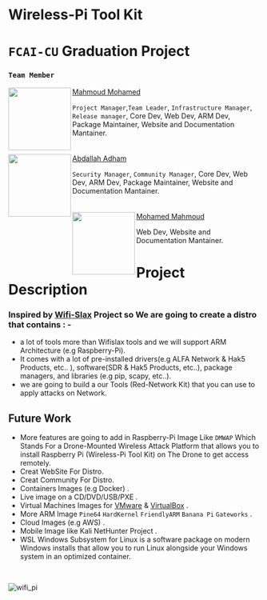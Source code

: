 # Wireless-Pi Tool Kit
# `FCAI-CU` Graduation Project

### `Team Member `

<img align="left" width="125" height="125" src="https://user-images.githubusercontent.com/62524855/145219479-a19b4f86-7782-4a32-81d8-4cc855c5a8b3.png" /> [Mahmoud Mohamed](https://github.com/mmsaeed509?tab=repositories)

`Project Manager`,`Team Leader`, `Infrastructure Manager`, `Release manager`, Core Dev,  Web Dev, ARM Dev, Package Maintainer, Website and Documentation Mantainer.
<br />
<br />
<br />
<img align="left" width="125" height="125" src="https://user-images.githubusercontent.com/62524855/145222987-2ca3b513-2817-468d-8199-7e0da5cdfb13.png" /> [Abdallah Adham](https://github.com/0xSkorpioN) 

`Security Manager`, `Community Manager`, Core Dev, Web Dev, ARM Dev, Package Maintainer, Website and Documentation Mantainer. 
<br />
<br />
<br />
<img align="left" width="125" height="125" src="https://user-images.githubusercontent.com/62524855/145659973-1c9d0a0f-3586-4b0e-ac04-a23bcebd0765.png" /> [Mohamed Mahmoud](https://github.com/mohamed-mahmoud377) 

Web Dev, Website and Documentation Mantainer. 

# Project Description <br />
### Inspired by [Wifi-Slax](https://www.wifislax.com/)  Project so We are going to create a distro that contains : - 
*  a lot of tools more than Wifislax tools and we will support ARM Architecture (e.g Raspberry-Pi).
*  It comes with a lot of pre-installed drivers(e.g ALFA Network & Hak5 Products, etc.. ), software(SDR & Hak5 Products, etc..), package managers, and libraries (e.g pip, scapy, etc..).
*  we are going to build  a our Tools (Red-Network Kit) that you can use to apply attacks on Network.

## Future Work

*  More features are going to add in Raspberry-Pi Image Like `DMWAP` Which Stands For a Drone-Mounted Wireless Attack Platform that allows you to install Raspberry Pi (Wireless-Pi Tool Kit) on The Drone to get access remotely.
* Creat WebSite For Distro.
* Creat Community For Distro.
* Containers Images (e.g Docker) .
* Live image on a CD/DVD/USB/PXE .
* Virtual Machines Images for [VMware](https://www.vmware.com/) & [VirtualBox](https://www.virtualbox.org/) .
* More ARM Image `Pine64` `HardKernel` `FriendlyARM` `Banana Pi` `Gateworks` .
* Cloud Images (e.g AWS) .
* Mobile Image like Kali NetHunter Project .
* WSL Windows Subsystem for Linux is a software package on modern Windows installs that allow you to run Linux alongside your Windows system in an optimized container.

<br />

 ![wifi_pi](https://user-images.githubusercontent.com/62524855/143376012-0898101d-02db-48a2-ae3c-0df8cbfca4a1.png)
